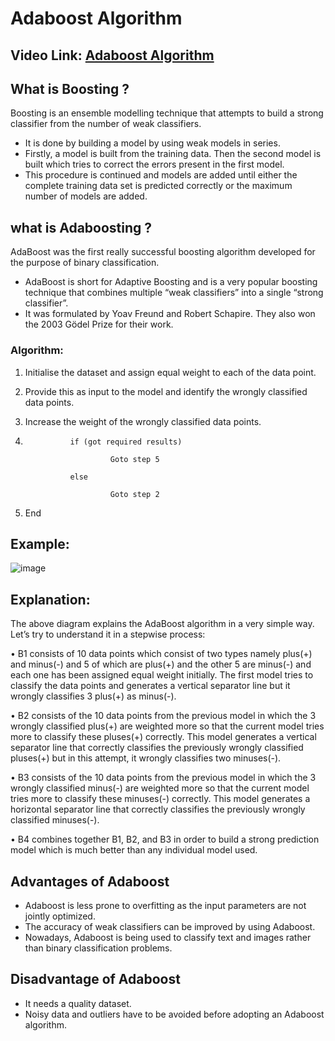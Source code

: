 # Adaboost Algorithm
## Video Link: [Adaboost Algorithm](https://drive.google.com/file/d/1-DLtbB2w3ET95OHudTHB_3gYV8ot5h7e/view?usp=sharing)

## What is Boosting ?

Boosting is an ensemble modelling technique that attempts to build a strong classifier from the number of weak classifiers.
- It is done by building a model by using weak models in series. 
- 	Firstly, a model is built from the training data. Then the second model is built which tries to correct the errors present in the first model. 
- 	This procedure is continued and models are added until either the complete training data set is predicted correctly or the maximum number of models are added. 

## what is Adaboosting ?
AdaBoost was the first really successful boosting algorithm developed for the purpose of binary classification. 
-	AdaBoost is short for Adaptive Boosting and is a very popular boosting technique that combines multiple “weak classifiers” into a single “strong classifier”. 
-	It was formulated by Yoav Freund and Robert Schapire. They also won the 2003 Gödel Prize for their work. 

### Algorithm: 
 
1.	Initialise the dataset and assign equal weight to each of the data point.

2.	Provide this as input to the model and identify the wrongly classified data points.

3.	Increase the weight of the wrongly classified data points.



4.	             if (got required results) 

                          Goto step 5 

                 else 

                          Goto step 2 

5.	End


## Example:

![image](https://user-images.githubusercontent.com/63282184/139177318-4bacf77d-9d65-4f8f-abfd-eccf37fcf439.png)






## Explanation: 

The above diagram explains the AdaBoost algorithm in a very simple way. Let’s try to understand it in a stepwise process: 

•	B1 consists of 10 data points which consist of two types namely plus(+) and minus(-) and 5 of which are plus(+) and the other 5 are minus(-) and each one has been assigned equal weight initially. The first model tries to classify the data points and generates a vertical separator line but it wrongly classifies 3 plus(+) as minus(-).

•	B2 consists of the 10 data points from the previous model in which the 3 wrongly classified plus(+) are weighted more so that the current model tries more to classify these pluses(+) correctly. This model generates a vertical separator line that correctly classifies the previously wrongly classified pluses(+) but in this attempt, it wrongly classifies two minuses(-).

•	B3 consists of the 10 data points from the previous model in which the 3 wrongly classified minus(-) are weighted more so that the current model tries more to classify these minuses(-) correctly. This model generates a horizontal separator line that correctly classifies the previously wrongly classified minuses(-).

•	B4 combines together B1, B2, and B3 in order to build a strong prediction model which is much better than any individual model used.


## Advantages of Adaboost
- Adaboost is less prone to overfitting as the input parameters are not jointly optimized. 
- The accuracy of weak classifiers can be improved by using Adaboost. 
- Nowadays, Adaboost is being used to classify text and images rather than binary classification problems.


## Disadvantage of Adaboost
- It needs a quality dataset. 
- Noisy data and outliers have to be avoided before adopting an Adaboost algorithm.


